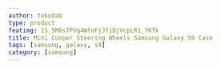 ```yaml
---
author: tokodab
type: product
featimg: 1S_5M8s7PVq4WfnFjJfjDjVcpLR1_7KTk
title: Mini Cooper Steering Wheels Samsung Galaxy S9 Case
tags: [samsung, galaxy, s9]
category: [samsung]
---
```

